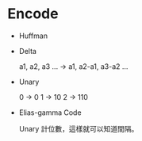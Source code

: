 # Encode

* Huffman

* Delta

  a1, a2, a3 ... -> a1, a2-a1, a3-a2 ...

* Unary

  0 -> 0
  1 -> 10
  2 -> 110

* Elias-gamma Code

  Unary 計位數，這樣就可以知道間隔。

